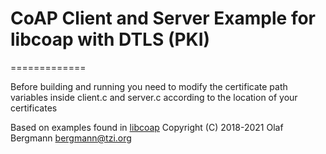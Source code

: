 # CoAP Client and Server Example for libcoap with DTLS (PKI)
=============

Before building and running you need to modify the certificate path variables inside client.c and server.c according to the location of your certificates

Based on examples found in [libcoap](https://github.com/obgm/libcoap)
Copyright (C) 2018-2021 Olaf Bergmann bergmann@tzi.org
